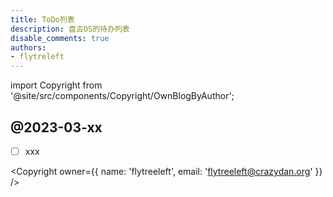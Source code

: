 ```yaml
---
title: ToDo列表
description: 盘古OS的待办列表
disable_comments: true
authors:
- flytreleft
---
```


import Copyright from '@site/src/components/Copyright/OwnBlogByAuthor';

## @2023-03-xx

- [ ] xxx



<Copyright
  owner={{
    name: 'flytreeleft', email: 'flytreeleft@crazydan.org'
  }}
/>

